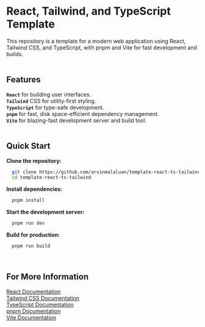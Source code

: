 # React, Tailwind, and TypeScript Template
This repository is a template for a modern web application using React, Tailwind CSS, and TypeScript, with pnpm and Vite for fast development and builds. <br /><br /> 

## Features
**`React`** for building user interfaces. <br/> 
**`Tailwind`** CSS for utility-first styling. <br/> 
**`TypeScript`** for type-safe development. <br/> 
**`pnpm`** for fast, disk space-efficient dependency management. <br/> 
**`Vite`** for blazing-fast development server and build tool. <br/><br/> 

## Quick Start
**Clone the repository:**
```bash
  git clone https://github.com/arvinmalaluan/template-react-ts-tailwind.git
  cd template-react-ts-tailwind
```

**Install dependencies:**
```bash
  pnpm install
```

**Start the development server:**
```bash
  pnpm run dev
```

**Build for production:**
```bash
  pnpm run build
```
<br/>

## For More Information
<a name="section1" href="https://react.dev/">
React Documentation</a><br>
<a name="section1" href="https://v2.tailwindcss.com/docs">
Tailwind CSS Documentation</a><br>
<a name="section1" href="https://www.typescriptlang.org/docs/">
TypeScript Documentation</a><br>
<a name="section1" href="https://pnpm.io/">
pnpm Documentation</a><br>
<a name="section1" href="https://vitejs.dev/">
Vite Documentation</a><br>
